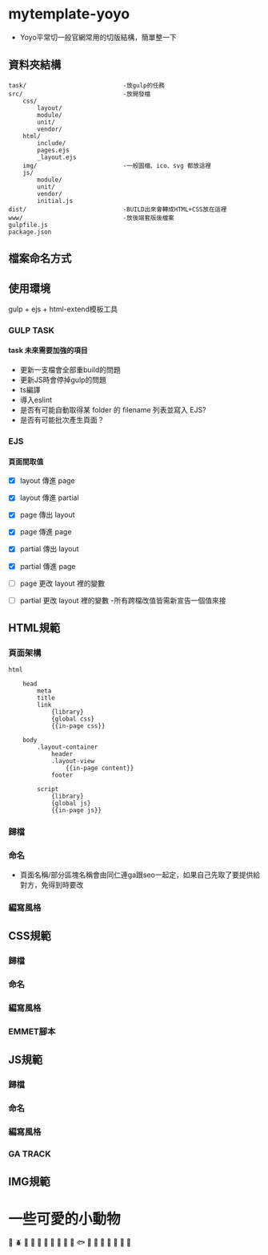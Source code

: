 # mytemplate-yoyo
- Yoyo平常切一般官網常用的切版結構，簡單整一下


資料夾結構
---

```
task/							-放gulp的任務
src/							-放開發檔
	css/
		layout/
		module/
		unit/
		vendor/
	html/						
		include/
		pages.ejs
		_layout.ejs
	img/						-一般圖檔、ico、svg 都放這裡
	js/							
		module/
		unit/
		vendor/
		initial.js
dist/							-BUILD出來會轉成HTML+CSS放在這裡
www/							-放後端套版後檔案
gulpfile.js
package.json

```



檔案命名方式
---


使用環境
---
gulp + ejs + html-extend模板工具

### GULP TASK

#### task 未來需要加強的項目
- 更新一支檔會全部重build的問題
- 更新JS時會停掉gulp的問題
- ts編譯
- 導入eslint
- 是否有可能自動取得某 folder 的 filename 列表並寫入 EJS?
- 是否有可能批次產生頁面？


### EJS

#### 頁面間取值
- [X] layout 傳進 page
- [X] layout 傳進 partial
- [X] page 傳出 layout
- [X] page 傳進 page
- [x] partial 傳出 layout
- [x] partial 傳進 page
- [ ] page 更改 layout 裡的變數
- [ ] partial 更改 layout 裡的變數		-所有跨檔改值皆需新宣告一個值來接


HTML規範
---

### 頁面架構
```
html

	head
		meta
		title
		link
			{library}
			{global css}
			{{in-page css}}

	body
		.layout-container
			header
			.layout-view
				{{in-page content}}
			footer

		script
			{library}
			{global js}
			{{in-page js}}

```

### 歸檔

### 命名
- 頁面名稱/部分區塊名稱會由同仁連ga跟seo一起定，如果自己先取了要提供給對方，免得到時要改

### 編寫風格



CSS規範
---

### 歸檔

### 命名

### 編寫風格

### EMMET腳本



JS規範
---

### 歸檔

### 命名

### 編寫風格

### GA TRACK



IMG規範
---





一些可愛的小動物
===
:octopus: :beetle: :hamster: :tiger: :baby_chick: :tropical_fish: :bug: :turtle: :dolphin: :whale: :fish: :space_invader: :ram: :rabbit: :elephant: :koala: :boar: :penguin: